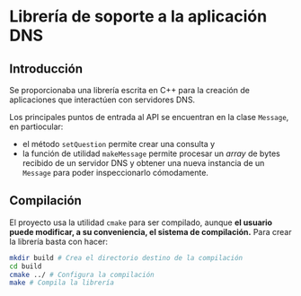 # Librería de soporte a la aplicación DNS

## Introducción
Se proporcionaba una librería escrita en C++ para la creación de aplicaciones
que interactúen con servidores DNS.

Los principales puntos de entrada al API se encuentran en la clase `Message`, en
partiocular:
* el método `setQuestion` permite crear una consulta y
* la función de utilidad `makeMessage` permite procesar un *array* de bytes
recibido de un servidor DNS y obtener una nueva instancia de un `Message` para
poder inspeccionarlo cómodamente.

## Compilación
El proyecto usa la utilidad `cmake` para ser compilado, aunque **el usuario
puede modificar, a su conveniencia, el sistema de compilación.** Para crear la
librería basta con hacer:

```bash
mkdir build # Crea el directorio destino de la compilación
cd build
cmake ../ # Configura la compilación
make # Compila la librería
```
